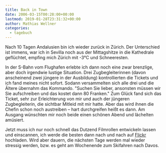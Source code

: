```yaml
---
title: Back in Town
date: 2006-03-15T00:28:00+00:00
lastmod: 2019-01-28T23:31:32+00:00
author: Mathias Wellner
categories:
  - tagebuch
---
```

Nach 10 Tagen Andalusien bin ich wieder zurück in Zürich. Der Unterschied ist immens, war ich in Sevilla noch aus der Mittagshitze in die Kathedrale geflüchtet, empfing mich Zürich mit -3°C und Schneeresten.
<!--more-->

In der S-Bahn vom Flughafen erlebte ich dann noch eine zwar brenzlige, aber doch irgendwie lustige Situation. Drei Zugbegleiterinnen (davon anscheinend zwei jüngere in der Ausbildung) kontrollierten die Tickets und ich fand meines nicht sofort. Sodann versammelten sich alle drei und die Ältere übernahm das Kommando. "Suchen Sie lieber, ansonsten müssen wir Sie aufschreiben und das kostet dann 80 Franken." Zum Glück fand sich das Ticket, sehr zur Erleichterung von mir und auch der jüngeren Zugbegleiterin, die sichtbar Mitleid mit mir hatte. Aber das wird ihnen die Chefin schon noch austreiben &#8211; hart durchgreifen heißt es dann. Am Ausgang wünschten mir noch beide einen schönen Abend und lächelten amüsiert. 

Jetzt muss ich nur noch schnell das Dutzend Filmrollen entwickeln lassen und einscannen, ich werde die besten dann nach und nach auf [Flickr](https://www.flickr.com/) hochladen. Wird aber dauern, die nächsten Tage werden mal wieder stressig werden, bzw. es geht am Wochenende zum Skifahren nach Davos.